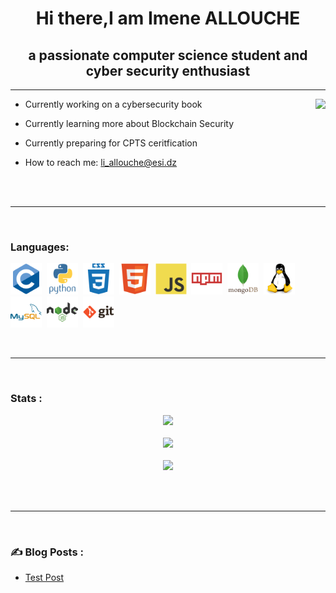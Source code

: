 <h1 align="center">Hi there,I am Imene ALLOUCHE</h1>
<h2 align="center"> a passionate computer science student and cyber security enthusiast  </h2>
<hr>
<img align="right" src="https://media.giphy.com/media/L1R1tvI9svkIWwpVYr/giphy.gif"/>
  
- Currently working on a cybersecurity book

- Currently learning more about Blockchain Security
  
- Currently preparing for CPTS ceritfication

- How to reach me: li_allouche@esi.dz


<br><br><hr><br>
### Languages:
<div>
  <img src="https://github.com/devicons/devicon/blob/master/icons/c/c-original.svg" title="C" alt="C" width="50" height="50"/>&nbsp;
  <img src="https://github.com/devicons/devicon/blob/master/icons/python/python-original-wordmark.svg" title="Python" alt="Python" width="50" height="50"/>&nbsp;
  <img src="https://github.com/devicons/devicon/blob/master/icons/css3/css3-plain-wordmark.svg"  title="CSS3" alt="CSS" width="50" height="50"/>&nbsp;
  <img src="https://github.com/devicons/devicon/blob/master/icons/html5/html5-original.svg" title="HTML5" alt="HTML" width="50" height="50"/>&nbsp;
  <img src="https://github.com/devicons/devicon/blob/master/icons/javascript/javascript-original.svg" title="JavaScript" alt="JavaScript" width="50" height="50"/>&nbsp;
  <img src="https://github.com/devicons/devicon/blob/master/icons/npm/npm-original-wordmark.svg" title="npm" alt="npm" width="50" height="50"/>&nbsp;
  <img src="https://github.com/devicons/devicon/blob/master/icons/mongodb/mongodb-original-wordmark.svg" title="mongodb" alt="mongodb" width="50" height="50"/>&nbsp;
  <img src="https://github.com/devicons/devicon/blob/master/icons/linux/linux-original.svg" title="Linux" alt="Linux" width="50" height="50"/>&nbsp;
  <img src="https://github.com/devicons/devicon/blob/master/icons/mysql/mysql-original-wordmark.svg" title="MySQL"  alt="MySQL" width="50" height="50"/>&nbsp;
  <img src="https://github.com/devicons/devicon/blob/master/icons/nodejs/nodejs-original-wordmark.svg" title="NodeJS" alt="NodeJS" width="50" height="50"/>&nbsp;
  <img src="https://github.com/devicons/devicon/blob/master/icons/git/git-original-wordmark.svg" title="Git" **alt="Git" width="50" height="50"/>
</div>

<br><hr><br>
### Stats :


<div align="center">
 
 ![](https://github-readme-stats.vercel.app/api?username=Imeneallouche&theme=dracula&hide_border=false&include_all_commits=false&count_private=false)<br/><br/>
 ![](https://github-readme-streak-stats.herokuapp.com/?user=Imeneallouche&theme=dracula&hide_border=false)<br/><br/>
 ![](https://github-readme-stats.vercel.app/api/top-langs/?username=Imeneallouche&theme=dracula&hide_border=false&include_all_commits=false&count_private=false&layout=compact)<br/><br/>
</div>

<br><hr><br>
### :writing_hand: Blog Posts :

<!-- BLOG-POST-LIST:START -->
- [Test Post](https://dev.to/itszed0/test-post-490g)
<!-- BLOG-POST-LIST:END -->
